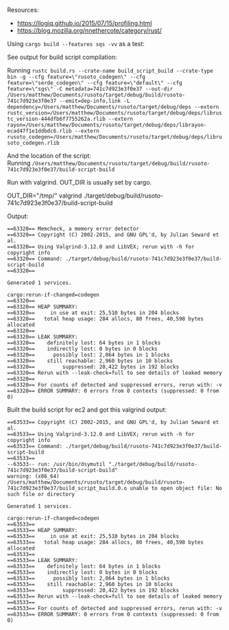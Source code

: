 Resources:
* https://llogiq.github.io/2015/07/15/profiling.html
* https://blog.mozilla.org/nnethercote/category/rust/

Using `cargo build --features sqs -vv` as a test:

See output for build script compilation:

Running `rustc build.rs --crate-name build_script_build --crate-type bin -g --cfg feature=\"rusoto_codegen\" --cfg feature=\"serde_codegen\" --cfg feature=\"default\" --cfg feature=\"sqs\" -C metadata=741c7d923e3f0e37 --out-dir /Users/matthew/Documents/rusoto/target/debug/build/rusoto-741c7d923e3f0e37 --emit=dep-info,link -L dependency=/Users/matthew/Documents/rusoto/target/debug/deps --extern rustc_version=/Users/matthew/Documents/rusoto/target/debug/deps/librustc_version-444dfb6f7755262a.rlib --extern rayon=/Users/matthew/Documents/rusoto/target/debug/deps/librayon-ecad47f1e1ddbdc6.rlib --extern rusoto_codegen=/Users/matthew/Documents/rusoto/target/debug/deps/librusoto_codegen.rlib`
     
And the location of the script:     
Running `/Users/matthew/Documents/rusoto/target/debug/build/rusoto-741c7d923e3f0e37/build-script-build`

Run with valgrind.  OUT_DIR is usually set by cargo.

OUT_DIR="/tmp/" valgrind ./target/debug/build/rusoto-741c7d923e3f0e37/build-script-build

Output:

```
==63320== Memcheck, a memory error detector
==63320== Copyright (C) 2002-2015, and GNU GPL'd, by Julian Seward et al.
==63320== Using Valgrind-3.12.0 and LibVEX; rerun with -h for copyright info
==63320== Command: ./target/debug/build/rusoto-741c7d923e3f0e37/build-script-build
==63320== 

Generated 1 services.

cargo:rerun-if-changed=codegen
==63320== 
==63320== HEAP SUMMARY:
==63320==     in use at exit: 25,510 bytes in 204 blocks
==63320==   total heap usage: 284 allocs, 80 frees, 40,598 bytes allocated
==63320== 
==63320== LEAK SUMMARY:
==63320==    definitely lost: 64 bytes in 1 blocks
==63320==    indirectly lost: 0 bytes in 0 blocks
==63320==      possibly lost: 2,064 bytes in 1 blocks
==63320==    still reachable: 2,960 bytes in 10 blocks
==63320==         suppressed: 20,422 bytes in 192 blocks
==63320== Rerun with --leak-check=full to see details of leaked memory
==63320== 
==63320== For counts of detected and suppressed errors, rerun with: -v
==63320== ERROR SUMMARY: 0 errors from 0 contexts (suppressed: 0 from 0)
```

Built the build script for ec2 and got this valgrind output:

```==63533== Memcheck, a memory error detector
==63533== Copyright (C) 2002-2015, and GNU GPL'd, by Julian Seward et al.
==63533== Using Valgrind-3.12.0 and LibVEX; rerun with -h for copyright info
==63533== Command: ./target/debug/build/rusoto-741c7d923e3f0e37/build-script-build
==63533== 
--63533-- run: /usr/bin/dsymutil "./target/debug/build/rusoto-741c7d923e3f0e37/build-script-build"
warning: (x86_64) /Users/matthew/Documents/rusoto/target/debug/build/rusoto-741c7d923e3f0e37/build_script_build.0.o unable to open object file: No such file or directory

Generated 1 services.

cargo:rerun-if-changed=codegen
==63533== 
==63533== HEAP SUMMARY:
==63533==     in use at exit: 25,510 bytes in 204 blocks
==63533==   total heap usage: 284 allocs, 80 frees, 40,598 bytes allocated
==63533== 
==63533== LEAK SUMMARY:
==63533==    definitely lost: 64 bytes in 1 blocks
==63533==    indirectly lost: 0 bytes in 0 blocks
==63533==      possibly lost: 2,064 bytes in 1 blocks
==63533==    still reachable: 2,960 bytes in 10 blocks
==63533==         suppressed: 20,422 bytes in 192 blocks
==63533== Rerun with --leak-check=full to see details of leaked memory
==63533== 
==63533== For counts of detected and suppressed errors, rerun with: -v
==63533== ERROR SUMMARY: 0 errors from 0 contexts (suppressed: 0 from 0)
```
